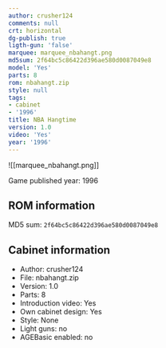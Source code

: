 ```yaml
---
author: crusher124
comments: null
crt: horizontal
dg-publish: true
ligth-gun: 'false'
marquee: marquee_nbahangt.png
md5sum: 2f64bc5c86422d396ae580d0087049e8
model: 'Yes'
parts: 8
rom: nbahangt.zip
style: null
tags:
- cabinet
- '1996'
title: NBA Hangtime
version: 1.0
video: 'Yes'
year: '1996'
---
```


![[marquee_nbahangt.png]]

Game published year: 1996

## ROM information

MD5 sum: `2f64bc5c86422d396ae580d0087049e8` 

## Cabinet information

- Author: crusher124
- File: nbahangt.zip
- Version: 1.0
- Parts: 8
- Introduction video: Yes
- Own cabinet design: Yes
- Style: None
- Light guns: no
- AGEBasic enabled: no

